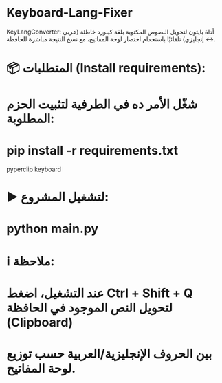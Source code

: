 # Keyboard-Lang-Fixer
KeyLangConverter: أداة بايثون لتحويل النصوص المكتوبة بلغة كيبورد خاطئة (عربي ↔ إنجليزي) تلقائيًا باستخدام اختصار لوحة المفاتيح، مع نسخ النتيجة مباشرة للحافظة.

# 📦 المتطلبات (Install requirements):
# شغّل الأمر ده في الطرفية لتثبيت الحزم المطلوبة:
# pip install -r requirements.txt

pyperclip
keyboard

# ▶️ لتشغيل المشروع:
# python main.py

# ℹ️ ملاحظة:
# عند التشغيل، اضغط Ctrl + Shift + Q لتحويل النص الموجود في الحافظة (Clipboard)
# بين الحروف الإنجليزية/العربية حسب توزيع لوحة المفاتيح.
